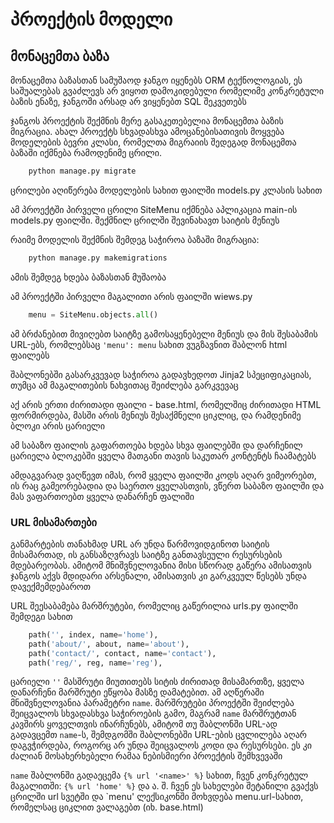 # პროექტის მოდელი

## მონაცემთა ბაზა

მონაცემთა ბაზასთან სამუშაოდ ჯანგო იყენებს ORM ტექნოლოგიას, ეს საშუალებას გვაძლევს არ ვიყოთ დამოკიდებული რომელიმე კონკრეტული ბაზის ენაზე, ჯანგოში არსად არ ვიყენებთ SQL შეკვეთებს

ჯანგოს პროექტის შექმნის მერე გასაკეთებელია მონაცემთა ბაზის მიგრაცია. ახალ პროექტს სხვადასხვა ამოცანებისათივის მოყვება მოდელების ბევრი კლასი, რომელთა მიგრაიის შედეგად მონაცემთა ბაზაში იქმნება რამოდენიმე ცრილი.


```Bash
    python manage.py migrate
```

ცრილები აღიწერება მოდელების სახით ფაილში models.py კლასის სახით

ამ პროექტში პირველი ცრილი SiteMenu იქმნება აპლიკაცია main-ის models.py ფაილში. შექმნილ ცრილში შევინახავთ საიტის მენიუს

რაიმე მოდელის შექმნის შემდეგ საჭიროა ბაზაში მიგრაცია:

```Bash
    python manage.py makemigrations
```


ამის შემდეგ ხდება ბაზასთან მუშაობა

ამ პროექტში პირველი მაგალითი არის ფაილში wiews.py

```python
    menu = SiteMenu.objects.all()
```  

ამ ბრძანებით მივიღებთ საიტზე გამოსაყენებელი მენიუს და მის შესაბამის URL-ებს, რომლებსაც `'menu': menu` სახით ვუგზავნით შაბლონ html ფაილებს

შაბლონებში გასარკვევად საჭიროა გადავხედოთ Jinja2 სპეციფიკაციას, თუმცა ამ მაგალითების ნახვითაც შეიძლება გარკვევაც

აქ არის ერთი ძირითადი ფაილი - base.html, რომელშიც ძირითადი HTML ფორმირდება, მასში არის მენიუს შესაქმნელი ციკლიც, და რამდენიმე ბლოკი არის ცარიელი

ამ საბაზო ფაილის გაფართოება ხდება სხვა ფაილებში და დარჩენილ ცარიელა ბლოკებში ყველა მათგანი თავის საკუთარ კონტენტს ჩაამატებს

ამდაგვარად ვაღწევთ იმას, რომ ყველა ფაილში კოდს აღარ ვიმეორებთ, ის რაც გამეორებადია და საერთო ყველასთვის, ვწერთ საბაზო ფაილში და მას ვაფართოებთ ყველა დანარჩენ ფალიში

### URL მისამართები

განმარტების თანახმად URL არ უნდა წარმოვიდგინოთ საიტის მისამართად, ის განსაზღვრავს საიტზე განთავსეული რესურსების მდებარეობას. ამიტომ მნიშვნელოვანია მისი სწორად გაწერა
ამისათვის ჯანგოს აქვს მდიდარი არსენალი, ამისათვის კი გარკვეულ წესებს უნდა დავექმემდებაროთ

URL შეესაბამება მარშრუტები, რომელიც გაწერილია urls.py ფაილში შემდეგი სახით

```python
    path('', index, name='home'),
    path('about/', about, name='about'),
    path('contact/', contact, name='contact'),
    path('reg/', reg, name='reg'),
```  

ცარიელი `''` მასშრუტი მიუთითებს სიტის ძირითად მისამართზე, ყველა დანარჩენი მარშრუტი ეწყობა მასზე დამატებით. ამ აღწერაში მნიშვნელოვანია პარამეტრი `name`. მარშრუტები პროექტში შეიძლება შეიცვალოს სხვადასხვა საჭიროების გამო, მაგრამ `name` მარშრუტთან კავშირს ყოველთვის ინარჩუნებს, ამიტომ თუ შაბლონში URL-ად გადავცემთ `name`-ს, შემდგომში შაბლონებში URL-ების ცვლილება აღარ დაგვჭირდება, როგორც არ უნდა შეიცვალოს კოდი და რესურსები. ეს კი ძალიან მოსახერხებელი რამაა ნებისმიერი პროექტის შემხვევაში

`name` შაბლონში გადაეცემა `{% url '<name>' %}` სახით, ჩვენ კონკრეტულ მაგალითში:  `{% url 'home' %}` და ა. შ.  ჩვენ ეს სახელები შეტანილი გვაქვს ცრილში url სვეტში და `menu' ლექსიკონში მოხვდება menu.url-სახით, რომელსაც ციკლით ვალაგებთ (იხ. base.html)
